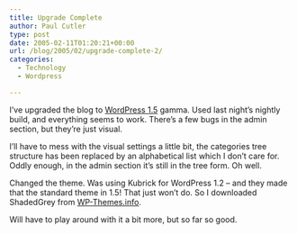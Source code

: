 ```yaml
---
title: Upgrade Complete
author: Paul Cutler
type: post
date: 2005-02-11T01:20:21+00:00
url: /blog/2005/02/upgrade-complete-2/
categories:
  - Technology
  - Wordpress

---
```

I&#8217;ve upgraded the blog to [WordPress 1.5][1] gamma. Used last night&#8217;s nightly build, and everything seems to work. There&#8217;s a few bugs in the admin section, but they&#8217;re just visual.

I&#8217;ll have to mess with the visual settings a little bit, the categories tree structure has been replaced by an alphabetical list which I don&#8217;t care for. Oddly enough, in the admin section it&#8217;s still in the tree form. Oh well.

Changed the theme. Was using Kubrick for WordPress 1.2 &#8211; and they made that the standard theme in 1.5! That just won&#8217;t do. So I downloaded ShadedGrey from [WP-Themes.info][2].

Will have to play around with it a bit more, but so far so good.

 [1]: http://www.wordpress.org
 [2]: http://wpthemes.info/topics/downloadable-theme/